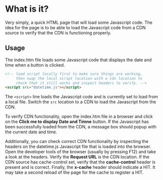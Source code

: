 # What is it?

Very simply, a quick HTML page that will load some Javascript code. The idea for the page is to be able to load the Javascript code from a CDN source to verify  that the CDN is functioning properly.

## Usage

The index.htm file loads some Javascript code that displays the date and time when a button is clicked.

```html
<!-- load script locally first to make sure things are working,
     then swap the local script location with a cdn location to
     check that it still works and inspect headers to verify. -->
<script src="datetime.js"></script>
```

The `<script>` line loads the Javascript code and is currently set to load from a local file. Switch the `src` location to a CDN to load the Javascript from the CDN.

To verify CDN functionality, open the index.htm file in a browser and click on the **Click me to display Date and Timne** button. If the Javascript has been successfully loaded from the CDN, a message box should popup with the current date and time.

Additionally, you can check correct CDN functionality by inspecting the headers on the datetime.js Javascript file that is loaded into the browser. Open the developer tools of the browser (usually by pressing F12) and take a look at the headers. Verify the **Request URL** is the CDN location. If the CDN source has cache-control set, verify that the **cache-control** header is present and is correct. Finally, the **x-cache** header should indicate a HIT. It may take a second reload of the page for the cache to register a HIT.